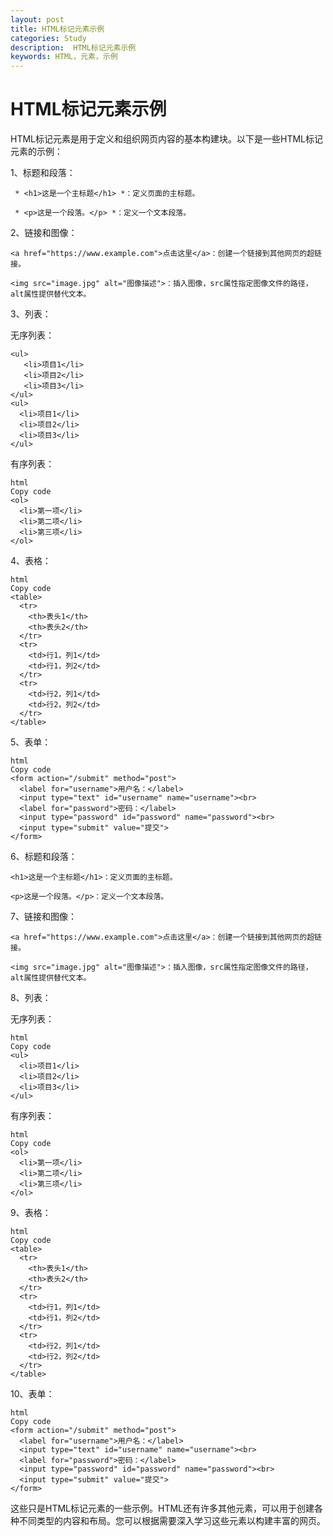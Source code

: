 ```yaml
---
layout: post
title: HTML标记元素示例
categories: Study
description:  HTML标记元素示例
keywords: HTML，元素，示例
---
```


# HTML标记元素示例

HTML标记元素是用于定义和组织网页内容的基本构建块。以下是一些HTML标记元素的示例：

1、标题和段落：

 ` * <h1>这是一个主标题</h1> *：定义页面的主标题。` 
 
 ` * <p>这是一个段落。</p> *：定义一个文本段落。` 

2、链接和图像：

`<a href="https://www.example.com">点击这里</a>：创建一个链接到其他网页的超链接。`

`<img src="image.jpg" alt="图像描述">：插入图像，src属性指定图像文件的路径，alt属性提供替代文本。`

3、列表：

无序列表：

```
<ul>
   <li>项目1</li>
   <li>项目2</li>
   <li>项目3</li>
</ul>
<ul>
  <li>项目1</li>
  <li>项目2</li>
  <li>项目3</li>
</ul>

```

有序列表：

```
html
Copy code
<ol>
  <li>第一项</li>
  <li>第二项</li>
  <li>第三项</li>
</ol>
```

4、表格：

```
html
Copy code
<table>
  <tr>
    <th>表头1</th>
    <th>表头2</th>
  </tr>
  <tr>
    <td>行1，列1</td>
    <td>行1，列2</td>
  </tr>
  <tr>
    <td>行2，列1</td>
    <td>行2，列2</td>
  </tr>
</table>
```

5、表单：

```
html
Copy code
<form action="/submit" method="post">
  <label for="username">用户名：</label>
  <input type="text" id="username" name="username"><br>
  <label for="password">密码：</label>
  <input type="password" id="password" name="password"><br>
  <input type="submit" value="提交">
</form>
```

6、标题和段落：

`<h1>这是一个主标题</h1>：定义页面的主标题。`

`<p>这是一个段落。</p>：定义一个文本段落。`

7、链接和图像：

`<a href="https://www.example.com">点击这里</a>：创建一个链接到其他网页的超链接。`

`<img src="image.jpg" alt="图像描述">：插入图像，src属性指定图像文件的路径，alt属性提供替代文本。`

8、列表：

无序列表：

```
html
Copy code
<ul>
  <li>项目1</li>
  <li>项目2</li>
  <li>项目3</li>
</ul>
```

有序列表：

```
html
Copy code
<ol>
  <li>第一项</li>
  <li>第二项</li>
  <li>第三项</li>
</ol>
```

9、表格：

```
html
Copy code
<table>
  <tr>
    <th>表头1</th>
    <th>表头2</th>
  </tr>
  <tr>
    <td>行1，列1</td>
    <td>行1，列2</td>
  </tr>
  <tr>
    <td>行2，列1</td>
    <td>行2，列2</td>
  </tr>
</table>
```

10、表单：

```
html
Copy code
<form action="/submit" method="post">
  <label for="username">用户名：</label>
  <input type="text" id="username" name="username"><br>
  <label for="password">密码：</label>
  <input type="password" id="password" name="password"><br>
  <input type="submit" value="提交">
</form>
```

这些只是HTML标记元素的一些示例。HTML还有许多其他元素，可以用于创建各种不同类型的内容和布局。您可以根据需要深入学习这些元素以构建丰富的网页。



